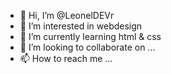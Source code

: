 - 👋 Hi, I’m @LeonelDEVr
- 👀 I’m interested in webdesign
- 🌱 I’m currently learning html & css
- 💞️ I’m looking to collaborate on ...
- 📫 How to reach me ...

<!---
LeonelDEVr/LeonelDEVr is a ✨ special ✨ repository because its `README.md` (this file) appears on your GitHub profile.
You can click the Preview link to take a look at your changes.
--->
